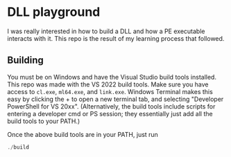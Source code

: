# DLL playground
I was really interested in how to build a DLL and how a PE executable interacts with it. This repo is the result of my learning process that followed.

## Building
You must be on Windows and have the Visual Studio build tools installed. This repo was made with the VS 2022 build tools. Make sure you have access to `cl.exe`, `ml64.exe`, and `link.exe`. Windows Terminal makes this easy by clicking the + to open a new terminal tab, and selecting "Developer PowerShell for VS 20xx". (Alternatively, the build tools include scripts for entering a developer cmd or PS session; they essentially just add all the build tools to your PATH.)

Once the above build tools are in your PATH, just run

```powershell
./build
```
